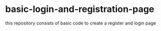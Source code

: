 # basic-login-and-registration-page
this repository consists of basic code to create a register and login page
